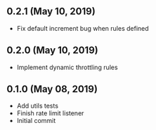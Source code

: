 ## 0.2.1 (May 10, 2019)
  - Fix default increment bug when rules defined

## 0.2.0 (May 10, 2019)
  - Implement dynamic throttling rules

## 0.1.0 (May 08, 2019)
  - Add utils tests
  - Finish rate limit listener
  - Initial commit

